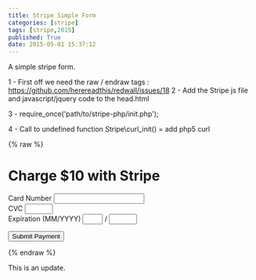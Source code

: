 ```yaml
---
title: Stripe Simple Form
categories: [stripe]
tags: [stripe,2015]
published: True
date: 2015-05-01 15:37:12
---
```


A simple stripe form.

1 - First off we need the raw / endraw tags : https://github.com/herereadthis/redwall/issues/18
2 - Add the Stripe js file and javascript/jquery code to the head.html

3 - require_once('path/to/stripe-php/init.php');

4 - Call to undefined function Stripe\curl_init()
= add php5 curl



{% raw %}
<h1>Charge $10 with Stripe</h1>
<form action="" method="POST" id="payment-form">
  <span class="payment-errors"></span>

  <div class="form-row">
    <label>
      <span>Card Number</span>
      <input type="text" size="20" data-stripe="number"/>
    </label>
  </div>

  <div class="form-row">
    <label>
      <span>CVC</span>
      <input type="text" size="4" data-stripe="cvc"/>
    </label>
  </div>

  <div class="form-row">
    <label>
      <span>Expiration (MM/YYYY)</span>
      <input type="text" size="2" data-stripe="exp-month"/>
    </label>
    <span> / </span>
    <input type="text" size="4" data-stripe="exp-year"/>
  </div>

  <button type="submit">Submit Payment</button>
</form>
{% endraw %}

This is an update.